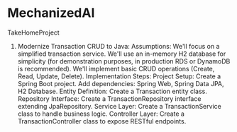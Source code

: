 # MechanizedAI
TakeHomeProject
1. Modernize Transaction CRUD to Java:
Assumptions:
We'll focus on a simplified transaction service.
We'll use an in-memory H2 database for simplicity (for demonstration purposes, in production RDS or DynamoDB is recommended).
We'll implement basic CRUD operations (Create, Read, Update, Delete).
Implementation Steps:
Project Setup:
Create a Spring Boot project.
Add dependencies: Spring Web, Spring Data JPA, H2 Database.
Entity Definition:
Create a Transaction entity class.
Repository Interface:
Create a TransactionRepository interface extending JpaRepository.
Service Layer:
Create a TransactionService class to handle business logic.
Controller Layer:
Create a TransactionController class to expose RESTful endpoints.
